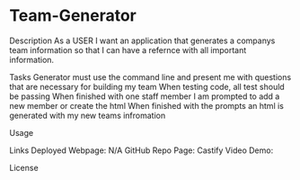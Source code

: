 # Team-Generator

Description
As a USER I want an application that generates a companys team information so that I can have a refernce with all important information.

Tasks
Generator must use the command line and present me with questions that are necessary for building my team
When testing code, all test should be passing
When finished with one staff member I am prompted to add a new member or create the html
When finished with the prompts an html is generated with my new teams infromation


Usage


Links
Deployed Webpage: N/A
GitHub Repo Page: 
Castify Video Demo: 

License 


